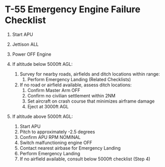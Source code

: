 # T-55 Emergency Engine Failure Checklist

1. Start APU
2. Jettison ALL
3. Power OFF Engine
4. If altitude below 5000ft AGL:
   1. Survey for nearby roads, airfields and ditch locations within range:
      1. Perform Emergency Landing (Related Checklists)
   2. If no road or airfield available, assess ditch locations:
      1. Confirm Master Arm OFF
      2. Confirm no civilian settlement within 2NM
      3. Set aircraft on crash course that minimizes airframe damage
      4. Eject at 3000ft AGL

5. If altitude above 5000ft AGL:
   1. Start APU
   2. Pitch to approximately -2.5 degrees
   3. Confirm APU RPM NOMINAL
   4. Switch malfunctioning engine OFF
   5. Contact nearest airbase for Emergency Landing
   6. Perform Emergency Landing
   7. If no airfield available, consult below 5000ft checklist (Step 4)
